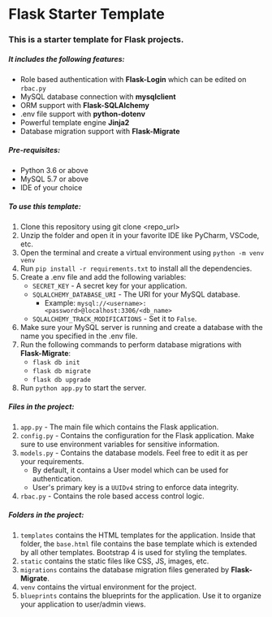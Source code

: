 # Flask Starter Template

### This is a starter template for Flask projects.
##### It includes the following features:
 + Role based authentication with __Flask-Login__ which can be edited on ```rbac.py```
 + MySQL database connection with __mysqlclient__
 + ORM support with __Flask-SQLAlchemy__
 + .env file support with __python-dotenv__
 + Powerful template engine __Jinja2__
 + Database migration support with __Flask-Migrate__

##### Pre-requisites:
 + Python 3.6 or above
 + MySQL 5.7 or above
 + IDE of your choice

##### To use this template:
1. Clone this repository using git clone <repo_url>
2. Unzip the folder and open it in your favorite IDE like PyCharm, VSCode, etc.
3. Open the terminal and create a virtual environment using ```python -m venv venv```
4. Run ```pip install -r requirements.txt``` to install all the dependencies.
5. Create a .env file and add the following variables:
    + ```SECRET_KEY``` - A secret key for your application.
    + ```SQLALCHEMY_DATABASE_URI``` - The URI for your MySQL database.
      - Example: ```mysql://<username>:<password>@localhost:3306/<db_name>```
    + ```SQLALCHEMY_TRACK_MODIFICATIONS``` - Set it to ```False```.
6. Make sure your MySQL server is running and create a database with the name you specified in the .env file.
7. Run the following commands to perform database migrations with __Flask-Migrate__:
    + ```flask db init```
    + ```flask db migrate```
    + ```flask db upgrade```
8. Run ```python app.py``` to start the server.

##### Files in the project:
1. ```app.py``` - The main file which contains the Flask application.
2. ```config.py``` - Contains the configuration for the Flask application. Make sure to use environment variables for sensitive information.
3. ```models.py``` - Contains the database models. Feel free to edit it as per your requirements.
   + By default, it contains a User model which can be used for authentication. 
   + User's primary key is a ```UUIDv4``` string to enforce data integrity.
4. ```rbac.py``` - Contains the role based access control logic.

##### Folders in the project:
1.  ```templates``` contains the HTML templates for the application. Inside that folder, the ```base.html``` file 
contains the base template which is extended by all other templates. Bootstrap 4 is used for styling the templates.
2. ```static``` contains the static files like CSS, JS, images, etc. 
3. ```migrations``` contains the database migration files generated by __Flask-Migrate__.
4. ```venv``` contains the virtual environment for the project.
5. ```blueprints``` contains the blueprints for the application. Use it to organize your application to user/admin views.

